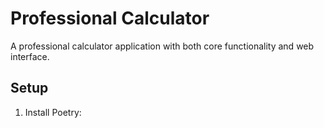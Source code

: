 # Professional Calculator

A professional calculator application with both core functionality and web interface.

## Setup

1. Install Poetry: